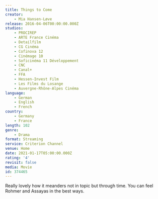 ```yaml
---
title: Things to Come
creator:
    - Mia Hansen-Løve
release: 2016-04-06T00:00:00.000Z
studios:
    - PROCIREP
    - ARTE France Cinéma
    - Detailfilm
    - CG Cinéma
    - Cofinova 12
    - Cinémage 10
    - Soficinéma 11 Développement
    - CNC
    - Canal+
    - FFA
    - Hessen-Invest Film
    - Les Films du Losange
    - Auvergne-Rhône-Alpes Cinéma
language:
    - German
    - English
    - French
country:
    - Germany
    - France
length: 102
genre:
    - Drama
format: Streaming
service: Criterion Channel
venue: Home
date: 2021-01-17T05:00:00.000Z
rating: '4'
revisit: false
media: Movie
id: 374465
---
```


Really lovely how it meanders not in topic but through time. You can feel Rohmer and Assayas in the best ways.
